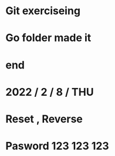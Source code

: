 # Git exerciseing

# Go folder made it

# end

# 2022 / 2 / 8 / THU

# Reset , Reverse

# Pasword 123 123 123
